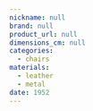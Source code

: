 ```yaml
---
nickname: null
brand: null
product_url: null
dimensions_cm: null
categories:
  - chairs
materials:
  - leather
  - metal
date: 1952
---
```


